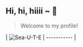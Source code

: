 ## Hi, hi, hiiii ~ :raised_hands:
>Welcome to my profile!

| ![Sea-U-T-E](/Users/shiena/Desktop/Outing "Clarence Keith S. Rebaya") | ----------- |
